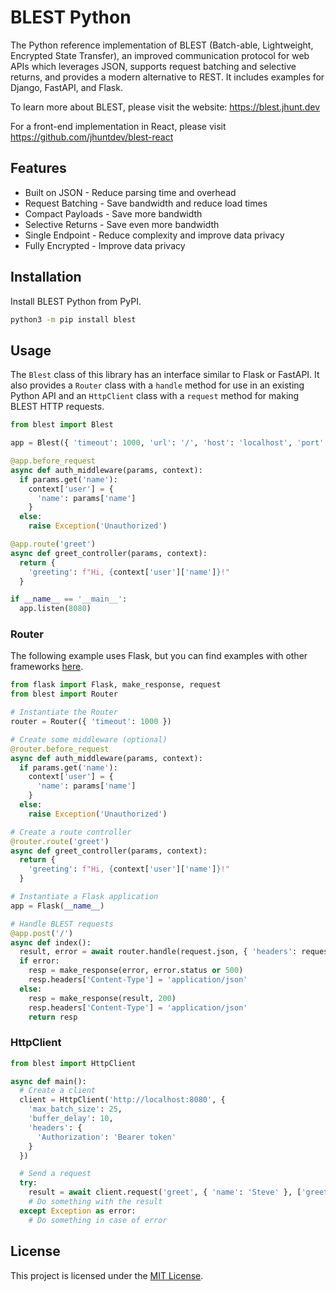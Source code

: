 # BLEST Python

The Python reference implementation of BLEST (Batch-able, Lightweight, Encrypted State Transfer), an improved communication protocol for web APIs which leverages JSON, supports request batching and selective returns, and provides a modern alternative to REST. It includes examples for Django, FastAPI, and Flask.

To learn more about BLEST, please visit the website: https://blest.jhunt.dev

For a front-end implementation in React, please visit https://github.com/jhuntdev/blest-react

## Features

- Built on JSON - Reduce parsing time and overhead
- Request Batching - Save bandwidth and reduce load times
- Compact Payloads - Save more bandwidth
- Selective Returns - Save even more bandwidth
- Single Endpoint - Reduce complexity and improve data privacy
- Fully Encrypted - Improve data privacy

## Installation

Install BLEST Python from PyPI.

```bash
python3 -m pip install blest
```

## Usage

The `Blest` class of this library has an interface similar to Flask or FastAPI. It also provides a `Router` class with a `handle` method for use in an existing Python API and an `HttpClient` class with a `request` method for making BLEST HTTP requests.

```python
from blest import Blest

app = Blest({ 'timeout': 1000, 'url': '/', 'host': 'localhost', 'port': 8080, 'cors': 'http://localhost:3000' })

@app.before_request
async def auth_middleware(params, context):
  if params.get('name'):
    context['user'] = {
      'name': params['name']
    }
  else:
    raise Exception('Unauthorized')

@app.route('greet')
async def greet_controller(params, context):
  return {
    'greeting': f"Hi, {context['user']['name']}!"
  }

if __name__ == '__main__':
  app.listen(8080)
```

### Router

The following example uses Flask, but you can find examples with other frameworks [here](examples).

```python
from flask import Flask, make_response, request
from blest import Router

# Instantiate the Router
router = Router({ 'timeout': 1000 })

# Create some middleware (optional)
@router.before_request
async def auth_middleware(params, context):
  if params.get('name'):
    context['user'] = {
      'name': params['name']
    }
  else:
    raise Exception('Unauthorized')

# Create a route controller
@router.route('greet')
async def greet_controller(params, context):
  return {
    'greeting': f"Hi, {context['user']['name']}!"
  }

# Instantiate a Flask application
app = Flask(__name__)

# Handle BLEST requests
@app.post('/')
async def index():
  result, error = await router.handle(request.json, { 'headers': request.headers })
  if error:
    resp = make_response(error, error.status or 500)
    resp.headers['Content-Type'] = 'application/json'
  else:
    resp = make_response(result, 200)
    resp.headers['Content-Type'] = 'application/json'
    return resp
```

### HttpClient

```python
from blest import HttpClient

async def main():
  # Create a client
  client = HttpClient('http://localhost:8080', {
    'max_batch_size': 25,
    'buffer_delay': 10,
    'headers': {
      'Authorization': 'Bearer token'
    }
  })

  # Send a request
  try:
    result = await client.request('greet', { 'name': 'Steve' }, ['greeting'])
    # Do something with the result
  except Exception as error:
    # Do something in case of error
```

## License

This project is licensed under the [MIT License](LICENSE).